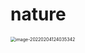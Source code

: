# nature

<img src="https://cdn.jsdelivr.net/gh/Mark-Jackson-Github/images@master/uPic/image-20220204124035342.png" alt="image-20220204124035342" style="zoom:50%;" />

